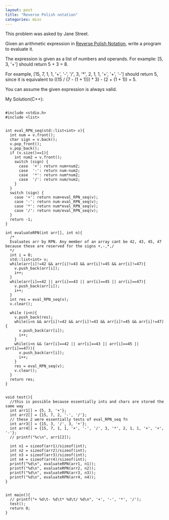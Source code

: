 ```yaml
---
layout: post
title: "Reverse Polish notation"
categories: misc
---
```


This problem was asked by Jane Street.

Given an arithmetic expression in [Reverse Polish Notation](https://en.wikipedia.org/wiki/Reverse_Polish_notation), write a program to evaluate it.

The expression is given as a list of numbers and operands. For example: [5, 3, '+'] should return 5 + 3 = 8.

For example, [15, 7, 1, 1, '+', '-', '/', 3, '*', 2, 1, 1, '+', '+', '-'] should return 5, since it is equivalent to ((15 / (7 - (1 + 1))) * 3) - (2 + (1 + 1)) = 5.

You can assume the given expression is always valid.


My Solution(C++):
```

#include <stdio.h>
#include <list>


int eval_RPN_seq(std::list<int> v){
  int num = v.front();
  char sign = v.back();
  v.pop_front();
  v.pop_back();
  if (v.size()==1){
    int num2 = v.front();
    switch (sign) {
      case  '+': return num+num2;
      case  '-': return num-num2;
      case  '*': return num*num2;
      case  '/': return num/num2;
    }
  }
  switch (sign) {
    case '+': return num+eval_RPN_seq(v);
    case '-': return num-eval_RPN_seq(v);
    case '*': return num*eval_RPN_seq(v);
    case '/': return num/eval_RPN_seq(v);
  }
  return -1;
}

int evaluateRPN(int arr[], int n){
  /*
  Evaluates arr by RPN. Any member of an array cant be 42, 43, 45, 47 because these are reserved for the signs +,-,*,/
  */
  int i = 0;
  std::list<int> v;
  while(arr[i]!=42 && arr[i]!=43 && arr[i]!=45 && arr[i]!=47){
    v.push_back(arr[i]);
    i++;
  }
  while(arr[i]==42 || arr[i]==43 || arr[i]==45 || arr[i]==47){
    v.push_back(arr[i]);
    i++;
  }
  int res = eval_RPN_seq(v);
  v.clear();

  while (i<n){
    v.push_back(res);
    while(i<n && arr[i]!=42 && arr[i]!=43 && arr[i]!=45 && arr[i]!=47){
      v.push_back(arr[i]);
      i++;
    }
    while(i<n && (arr[i]==42 || arr[i]==43 || arr[i]==45 || arr[i]==47)){
      v.push_back(arr[i]);
      i++;
    }
    res = eval_RPN_seq(v);
    v.clear();
  }
  return res;
}


void test(){
  //this is possible because essentially ints and chars are stored the same way
  int arr1[] = {5, 3, '+'};
  int arr2[] = {15, 7, 2, '-', '/'};
  // these 2 were essentially tests of eval_RPN_seq fn
  int arr3[] = {15, 3, '/', 3, '+'};
  int arr4[] = {15, 7, 1, 1, '+', '-', '/', 3, '*', 2, 1, 1, '+', '+', '-'};
  // printf("%c\n", arr1[2]);

  int n1 = sizeof(arr1)/sizeof(int);
  int n2 = sizeof(arr2)/sizeof(int);
  int n3 = sizeof(arr3)/sizeof(int);
  int n4 = sizeof(arr4)/sizeof(int);
  printf("%d\n", evaluateRPN(arr1, n1));
  printf("%d\n", evaluateRPN(arr2, n2));
  printf("%d\n", evaluateRPN(arr3, n3));
  printf("%d\n", evaluateRPN(arr4, n4));
}


int main(){
  // printf("+ %d\t- %d\t* %d\t/ %d\n", '+', '-', '*', '/');
  test();
  return 0;
}
```
